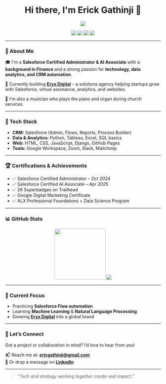 <h1 align="center">Hi there, I'm Erick Gathinji 👋</h1>

<p align="center">
  <img src="https://readme-typing-svg.herokuapp.com/?lines=Finance Graduate+%7C+Salesforce+Certified+%7C+Aspiring+Data+Scientist+%7C+Web+Designer;Passionate+about+CRM,+Data+%26+Digital+Precision!&center=true&width=600&height=45">
</p>


<p align="center">
  <a href="https://www.linkedin.com/in/erick-gathinji/"><img src="https://img.shields.io/badge/LinkedIn-%230077B5.svg?&style=for-the-badge&logo=linkedin&logoColor=white" /></a>
  <a href="https://erickgathinji.github.io/showcase-hub/"><img src="https://img.shields.io/badge/Portfolio-%23000000.svg?&style=for-the-badge&logo=firefox&logoColor=white" /></a>
  <a href="mailto:ericgathinji@gmail.com"><img src="https://img.shields.io/badge/Gmail-%23D14836.svg?&style=for-the-badge&logo=gmail&logoColor=white" /></a>
  <a href="https://www.salesforce.com/trailblazer/erickgathinji"><img src="https://img.shields.io/badge/Salesforce-00A1E0?style=for-the-badge&logo=salesforce&logoColor=white" /></a>
</p>

---

### 🚀 About Me

🎓 I'm a **Salesforce Certified Administrator & AI Associate** with a **background in Finance** and a strong passion for **technology, data analytics, and CRM automation**.

💼 Currently building [**Eryx Digital**](https://erickgathinji.github.io/showcase-hub/) – a solutions agency helping startups grow with Salesforce, virtual assistance, analytics, and websites.

🎹 I'm also a musician who plays the piano and organ during church services.

---

### 🧰 Tech Stack

- **CRM:** Salesforce (Admin, Flows, Reports, Process Builder)
- **Data & Analytics:** Python, Tableau, Excel, SQL basics
- **Web:** HTML, CSS, JavaScript, Django, GitHub Pages
- **Tools:** Google Workspace, Zoom, Slack, Mailchimp

---

### 🏆 Certifications & Achievements

- ✅ Salesforce Certified Administrator – *Oct 2024*
- ✅ Salesforce Certified AI Associate – *Apr 2025*
- ✅ 26 Superbadges on Trailhead
- ✅ Google Digital Marketing Certificate
- ✅ ALX Professional Foundations + Data Science Program

---

### 📊 GitHub Stats

<p align="center">
  <img src="https://github-readme-stats.vercel.app/api?username=erickgathinji&show_icons=true&theme=tokyonight" height="165">
  <img src="https://github-readme-stats.vercel.app/api/top-langs/?username=erickgathinji&layout=compact&theme=tokyonight">
</p>

---

### 🌱 Current Focus

- Practicing **Salesforce Flow automation**
- Learning **Machine Learning** & **Natural Language Processing**
- Growing [**Eryx Digital**](https://erickgathinji.github.io/showcase-hub/) into a global brand

---

### 🤝 Let’s Connect

Got a project or collaboration in mind? I’d love to hear from you!

📬 Reach me at: **ericgathinji@gmail.com**  
🔗 Or drop a message on [**LinkedIn**](https://www.linkedin.com/in/erick-gathinji/)

---

> *“Tech and strategy working together create real impact.”*

